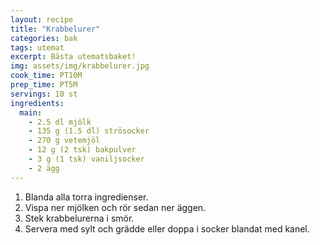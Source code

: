 ```yaml
---
layout: recipe
title: "Krabbelurer"
categories: bak
tags: utemat
excerpt: Bästa utematsbaket!
img: assets/img/krabbelurer.jpg
cook_time: PT10M
prep_time: PT5M
servings: 10 st
ingredients:
  main:
    - 2.5 dl mjölk
    - 135 g (1.5 dl) strösocker
    - 270 g vetemjöl
    - 12 g (2 tsk) bakpulver
    - 3 g (1 tsk) vaniljsocker
    - 2 ägg
---
```


1. Blanda alla torra ingredienser.
2. Vispa ner mjölken och rör sedan ner äggen.
3. Stek krabbelurerna i smör.
4. Servera med sylt och grädde eller doppa i socker blandat med kanel.
